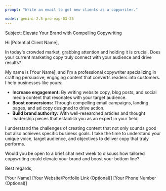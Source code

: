 ```yaml
---
prompt: "Write an email to get new clients as a copywriter."

model: gemini-2.5-pro-exp-03-25
---
```


Subject: Elevate Your Brand with Compelling Copywriting

Hi [Potential Client Name],

In today's crowded market, grabbing attention and holding it is crucial. Does your current marketing copy truly connect with your audience and drive results?

My name is [Your Name], and I'm a professional copywriter specializing in crafting persuasive, engaging content that converts readers into customers. I help businesses like yours:

* **Increase engagement:** By writing website copy, blog posts, and social media content that resonates with your target audience.
* **Boost conversions:** Through compelling email campaigns, landing pages, and ad copy designed to drive action.
* **Build brand authority:** With well-researched articles and thought leadership pieces that establish you as an expert in your field.

I understand the challenges of creating content that not only sounds good but also achieves specific business goals. I take the time to understand your unique voice, target audience, and objectives to deliver copy that truly performs.

Would you be open to a brief chat next week to discuss how tailored copywriting could elevate your brand and boost your bottom line?

Best regards,

[Your Name]
[Your Website/Portfolio Link (Optional)]
[Your Phone Number (Optional)]


<!--
Speaker notes:
- Display the "Stage 1: Unstructured Baseline (No AIDA, No Rules)" slide.
- Announce the start of the 4-stage demo progression: "Alright, let's dive into our live demonstration! We'll start with *Stage 1: The Unstructured Baseline*."
- Point out that surprisingly, the AI has actually produced a well-structured AIDA format email: "Interestingly, even with our basic prompt, the AI has organized the email using the AIDA framework. Let's analyze this:"
- Critique the Attention section: "The opening focuses on a common pain point - poor conversion rates. While effective, it's quite generic and could be more targeted."
- Analyze the Interest section: "Notice how it bridges from the problem to the solution, but it's using fairly standard copywriting language without unique angles."
- Examine the Desire section: "The desire section includes placeholders for social proof and specifics, which weakens its impact. A real example would need concrete numbers and specific niches."
- Review the Action section: "The call-to-action is clear but fairly standard - offering a 15-minute chat and portfolio review."
- Highlight areas for improvement: "While structured, the email could be more compelling with:
  * More specific pain points and examples
  * Concrete social proof and results
  * A more unique value proposition
  * A stronger sense of urgency in the CTA"
- Transition: "This shows that while basic prompts can produce structured content, we'll need more guidance to create truly compelling copy."
-->
